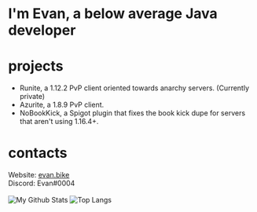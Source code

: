 # I'm Evan, a below average Java developer
# projects
 - Runite, a 1.12.2 PvP client oriented towards anarchy servers. (Currently private)
 - Azurite, a 1.8.9 PvP client.
 - NoBookKick, a Spigot plugin that fixes the book kick dupe for servers that aren't using 1.16.4+.
# contacts
Website: [evan.bike](https://evan.bike)  
Discord: Evan#0004
<br/><br/>
![My Github Stats](https://github-readme-stats.vercel.app/api?username=evaaaan&show_icons=true&theme=dark)
![Top Langs](https://github-readme-stats.vercel.app/api/top-langs/?username=evaaaan&theme=dark&layout=compact)
